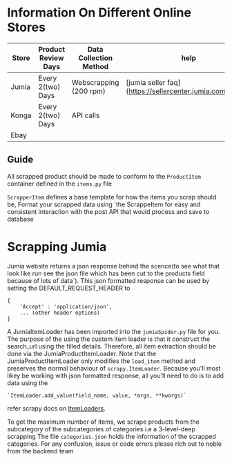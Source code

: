 # Information On Different Online Stores

| Store | Product Review Days | Data Collection Method | help |
|-------|---------------------|------------------------|------|
| Jumia | Every 2(two) Days   | Webscrapping (200 rpm) | [jumia seller faq] (https://sellercenter.jumia.com.ng/faq) |
| Konga | Every 2(two) Days   | API calls              |     |
| Ebay  |                     |                        |     |

## Guide

All scrapped product should be made to conform to the `ProductItem` container defined in the `items.py` file

`ScrapperItem` defines a base template for how the items you scrap should be, Format your scrapped data using `the ScrappeItem for easy and consistent interaction with the post API that would process and save to database

# Scrapping Jumia
Jumia website returns a json response behind the scence(to see what that look like run see the json file which has been cut to the products field because of lots of data`). This json formatted response can be used by setting the DEFAULT_REQUEST_HEADER to

	{
		'Accept' : 'application/json',
		... (other header options)
	}

A JumiaItemLoader has been imported into the `jumiaSpider.py` file for you. The purpose of the using the custom item loader is that it construct the search_url using the filled details. Therefore, all item extraction should be done via the JumiaProductItemLoader. Note that the JumiaProductItemLoader only modifies the `load_item` method and preserves the normal behaviour of `scrapy.ItemLoader`. Because you'll most likey be working with json formatted response, all you'll need to do is to add data using the

	`ItemLoader.add_value(field_name, value, *args, **kwargs)`

refer scrapy docs on [ItemLoaders](https://itemloaders.readthedocs.io/en/latest/).

To get the maximum number of items, we scrape products from the subcategory of the subcategories of categories i.e a 3-level-deep scrapping
The file `categories.json` holds the information of the scrapped categories.
For any confusion, issue or code errors please rich out to noble from the backend team
